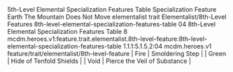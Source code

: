 <ability>
  <name>5th-Level Elemental Specialization Features Table</name>
  <keywords>
    <keyword>Specialization</keyword>
  </keywords>
  <type>Feature</type>
  <distance>Earth</distance>
  <target>The Mountain Does Not Move</target>
  <metadata>
    <class>elementalist</class>
    <feature_type>trait</feature_type>
    <file_dpath>Elementalist/8th-Level Features</file_dpath>
    <item_id>8th-level-elemental-specialization-features-table</item_id>
    <item_index>04</item_index>
    <item_name>8th-Level Elemental Specialization Features Table</item_name>
    <level>8</level>
    <scc>mcdm.heroes.v1:feature.trait.elementalist.8th-level-feature:8th-level-elemental-specialization-features-table</scc>
    <scdc>1.1.1:5.1.5.2:04</scdc>
    <source>mcdm.heroes.v1</source>
    <type>feature/trait/elementalist/8th-level-feature</type>
  </metadata>
  <effects>
    <effect type="mundane">| Fire           | Smoldering Step              |
| Green          | Hide of Tenfold Shields      |
| Void           | Pierce the Veil of Substance |</effect>
  </effects>
</ability>
